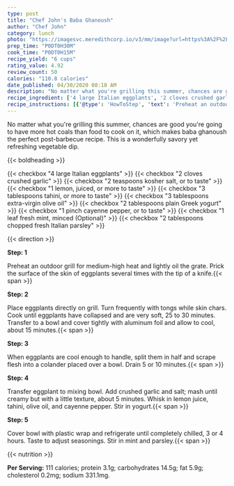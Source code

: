 ```yaml
---
type: post
title: "Chef John's Baba Ghanoush"
author: "Chef John"
category: lunch
photo: "https://imagesvc.meredithcorp.io/v3/mm/image?url=https%3A%2F%2Fimages.media-allrecipes.com%2Fuserphotos%2F2410297.jpg"
prep_time: "P0DT0H30M"
cook_time: "P0DT0H15M"
recipe_yield: "6 cups"
rating_value: 4.92
review_count: 50
calories: "110.8 calories"
date_published: 04/30/2020 08:18 AM
description: "No matter what you're grilling this summer, chances are good you're going to have more hot coals than food to cook on it, which makes baba ghanoush the perfect post-barbecue recipe. This is a wonderfully savory yet refreshing vegetable dip."
recipe_ingredient: ['4 large Italian eggplants', '2 cloves crushed garlic', '2 teaspoons kosher salt, or to taste', '1 lemon, juiced, or more to taste', '3 tablespoons tahini, or more to taste', '3 tablespoons extra-virgin olive oil', '2 tablespoons plain Greek yogurt', '1 pinch cayenne pepper, or to taste', '1 leaf fresh mint, minced', '2 tablespoons chopped fresh Italian parsley']
recipe_instructions: [{'@type': 'HowToStep', 'text': 'Preheat an outdoor grill for medium-high heat and lightly oil the grate. Prick the surface of the skin of eggplants several times with the tip of a knife.\n'}, {'@type': 'HowToStep', 'text': 'Place eggplants directly on grill. Turn frequently with tongs while skin chars. Cook until eggplants have collapsed and are very soft, 25 to 30 minutes. Transfer to a bowl and cover tightly with aluminum foil and allow to cool, about 15 minutes.\n'}, {'@type': 'HowToStep', 'text': 'When eggplants are cool enough to handle, split them in half and scrape flesh into a colander placed over a bowl. Drain 5 or 10 minutes.\n'}, {'@type': 'HowToStep', 'text': 'Transfer eggplant to mixing bowl. Add crushed garlic and salt; mash until creamy but with a little texture, about 5 minutes. Whisk in lemon juice, tahini, olive oil, and cayenne pepper. Stir in yogurt.\n'}, {'@type': 'HowToStep', 'text': 'Cover bowl with plastic wrap and refrigerate until completely chilled, 3 or 4 hours. Taste to adjust seasonings. Stir in mint and parsley.\n'}]
---
```


No matter what you're grilling this summer, chances are good you're going to have more hot coals than food to cook on it, which makes baba ghanoush the perfect post-barbecue recipe. This is a wonderfully savory yet refreshing vegetable dip. 

{{< boldheading >}}

{{< checkbox "4 large Italian eggplants" >}}
{{< checkbox "2 cloves crushed garlic" >}}
{{< checkbox "2 teaspoons kosher salt, or to taste" >}}
{{< checkbox "1  lemon, juiced, or more to taste" >}}
{{< checkbox "3 tablespoons tahini, or more to taste" >}}
{{< checkbox "3 tablespoons extra-virgin olive oil" >}}
{{< checkbox "2 tablespoons plain Greek yogurt" >}}
{{< checkbox "1 pinch cayenne pepper, or to taste" >}}
{{< checkbox "1 leaf fresh mint, minced  (Optional)" >}}
{{< checkbox "2 tablespoons chopped fresh Italian parsley" >}}


{{< direction >}}

**Step: 1**

Preheat an outdoor grill for medium-high heat and lightly oil the grate. Prick the surface of the skin of eggplants several times with the tip of a knife.{{< span >}}

**Step: 2**

Place eggplants directly on grill. Turn frequently with tongs while skin chars. Cook until eggplants have collapsed and are very soft, 25 to 30 minutes. Transfer to a bowl and cover tightly with aluminum foil and allow to cool, about 15 minutes.{{< span >}}

**Step: 3**

When eggplants are cool enough to handle, split them in half and scrape flesh into a colander placed over a bowl. Drain 5 or 10 minutes.{{< span >}}

**Step: 4**

Transfer eggplant to mixing bowl. Add crushed garlic and salt; mash until creamy but with a little texture, about 5 minutes. Whisk in lemon juice, tahini, olive oil, and cayenne pepper. Stir in yogurt.{{< span >}}

**Step: 5**

Cover bowl with plastic wrap and refrigerate until completely chilled, 3 or 4 hours. Taste to adjust seasonings. Stir in mint and parsley.{{< span >}}

{{< nutrition >}}

**Per Serving:** 111 calories; protein 3.1g; carbohydrates 14.5g; fat 5.9g; cholesterol 0.2mg; sodium 331.1mg.